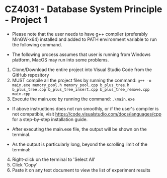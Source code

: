 # CZ4031 - Database System Principle - Project 1


- Please note that the user needs to have g++ compiler (preferably MinGW-x64) installed and added to PATH environment variable to run the following command. 

- The following process assumes that user is running from Windows platform, MacOS may run into some problems.

1. Clone/Download the entire project into Visual Studio Code from the GitHub repository
2. MUST compile all the project files by running the command: `g++ -o main.exe memory_pool.h memory_pool.cpp b_plus_tree.h b_plus_tree.cpp b_plus_tree_insert.cpp b_plus_tree_remove.cpp main.cpp`
3. Execute the main.exe by running the command: `.\main.exe`

- If above instructions does not run smoothly, or if the user's compiler is not compatible, visit https://code.visualstudio.com/docs/languages/cpp for a step-by-step installation guide.

- After executing the main.exe file, the output will be shown on the terminal. 

- As the output is particularly long, beyond the scrolling limit of the terminal: 
 
 4. Right-click on the terminal to 'Select All'
 5. Click 'Copy'
 6. Paste it on any text document to view the list of experiment results
